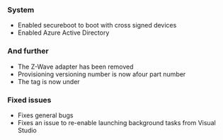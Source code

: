 ### System
- Enabled secureboot to boot with cross signed devices
- Enabled Azure Active Directory

### And further
- The Z-Wave adapter has been removed
- Provisioning versioning number is now afour part number
- The <ApplicationManagement> tag is now under <Policies>

### Fixed issues
- Fixes general bugs
- Fixes an issue to re-enable launching background tasks from Visual Studio